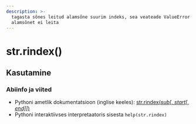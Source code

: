 ```yaml
---
description: >-
  tagasta sõnes leitud alamsõne suurim indeks, sea veateade ValueError kui
  alamsõnet ei leita
---
```


# str.rindex\(\)

## Kasutamine

### Abiinfo ja viited

* Pythoni ametlik dokumentatsioon \(inglise keeles\): [str.rindex\(_sub\[, start\[, end\]\]_\)](https://docs.python.org/3/library/stdtypes.html#str.rindex)
* Pythoni interaktiivses interpretaatoris sisesta `help(str.rindex)`

